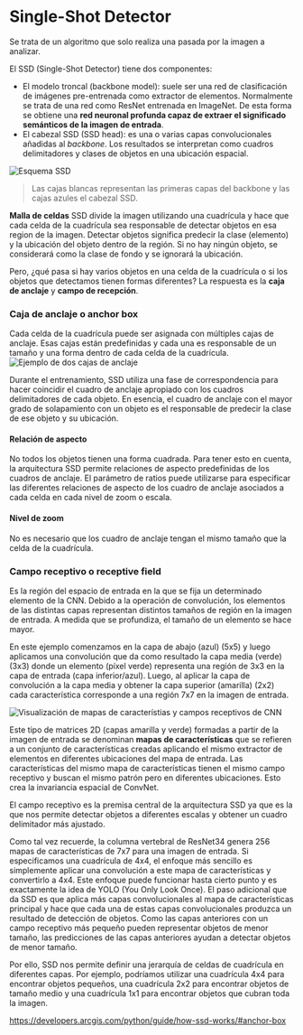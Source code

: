 # Single-Shot Detector

Se trata de un algoritmo que solo realiza una pasada por la imagen a analizar. 

El SSD (Single-Shot Detector) tiene dos componentes:
- El modelo troncal (backbone model): suele ser una red de clasificación de imágenes pre-entrenada como extractor de elementos. Normalmente se trata de una red como ResNet entrenada en ImageNet. De esta forma se obtiene una **red neuronal profunda capaz de extraer el significado semánticos de la imagen de entrada**.
- El cabezal SSD (SSD head): es una o varias capas convolucionales añadidas al *backbone*. Los resultados se interpretan como cuadros delimitadores y clases de objetos en una ubicación espacial.

![Esquema SSD](https://cdn-images-1.medium.com/v2/resize:fit:1000/1*GmJiirxTSuSVrh-r7gtJdA.png)
> Las cajas blancas representan las primeras capas del backbone y las cajas azules el cabezal SSD. 

**Malla de celdas**
SSD divide la imagen utilizando una cuadrícula y hace que cada celda de la cuadrícula sea responsable de detectar objetos en esa region de la imagen. Detectar objetos significa predecir la clase (elemento) y la ubicación del objeto dentro de la región. Si no hay ningún objeto, se considerará como la clase de fondo y se ignorará la ubicación. 

Pero, ¿qué pasa si hay varios objetos en una celda de la cuadrícula o si los objetos que detectamos tienen formas diferentes? La respuesta es la **caja de anclaje** y **campo de recepción**. 

### Caja de anclaje o anchor box
Cada celda de la cuadrícula puede ser asignada con múltiples cajas de anclaje. Esas cajas están predefinidas y cada una es responsable de un tamaño y una forma dentro de cada celda de la cuadrícula. 
![Ejemplo de dos cajas de anclaje](https://developers.arcgis.com/python/guide/images/anchorbox.png)

Durante el entrenamiento, SSD utiliza una fase de correspondencia para hacer coincidir el cuadro de anclaje apropiado con los cuadros delimitadores de cada objeto. En esencia, el cuadro de anclaje con el mayor grado de solapamiento con un objeto es el responsable de predecir la clase de ese objeto y su ubicación. 


#### Relación de aspecto
No todos los objetos tienen una forma cuadrada. Para tener esto en cuenta, la arquitectura SSD permite relaciones de aspecto predefinidas de los cuadros de anclaje. El parámetro de ratios puede utilizarse para especificar las diferentes relaciones de aspecto de los cuadro de anclaje asociados a cada celda en cada nivel de zoom o escala. 

#### Nivel de zoom
No es necesario que los cuadro de anclaje tengan el mismo tamaño que la celda de la cuadrícula. 


### Campo receptivo o receptive field
Es la región del espacio de entrada en la que se fija un determinado elemento de la CNN. Debido a la operación de convolución, los elementos de las distintas capas representan distintos tamaños de región en la imagen de entrada. A medida que se profundiza, el tamaño de un elemento se hace mayor. 

En este ejemplo comenzamos en la capa de abajo (azul) (5x5) y luego aplicamos una convolución que da como resultado la capa media (verde) (3x3) donde un elemento (píxel verde) representa una región de 3x3 en la capa de entrada (capa inferior/azul). Luego, al aplicar la capa de convolución a la capa media y obtener la capa superior (amarilla) (2x2) cada característica corresponde a una región 7x7 en la imagen de entrada. 

![Visualización de mapas de característias y campos receptivos de CNN](https://developers.arcgis.com/python/guide/images/receptive1.png)

Este tipo de matrices 2D (capas amarilla y verde) formadas a partir de la imagen de entrada se denominan **mapas de características** que se refieren a un conjunto de características creadas aplicando el mismo extractor de elementos en diferentes ubicaciones del mapa de entrada. Las características del mismo mapa de características tienen el mismo campo receptivo y buscan el mismo patrón pero en diferentes ubicaciones. Esto crea la invariancia espacial de ConvNet.

El campo receptivo es la premisa central de la arquitectura SSD ya que es la que nos permite detectar objetos a diferentes escalas y obtener un cuadro delimitador más ajustado. 

Como tal vez recuerde, la columna vertebral de ResNet34 genera 256 mapas de características de 7x7 para una imagen de entrada. Si especificamos una cuadrícula de 4x4, el enfoque más sencillo es simplemente aplicar una convolución a este mapa de características y convertirlo a 4x4. Este enfoque puede funcionar hasta cierto punto y es exactamente la idea de YOLO (You Only Look Once). El paso adicional que da SSD es que aplica más capas convolucionales al mapa de características principal y hace que cada una de estas capas convolucionales produzca un resultado de detección de objetos. Como las capas anteriores con un campo receptivo más pequeño pueden representar objetos de menor tamaño, las predicciones de las capas anteriores ayudan a detectar objetos de menor tamaño.

Por ello, SSD nos permite definir una jerarquía de celdas de cuadrícula en diferentes capas. Por ejemplo, podríamos utilizar una cuadrícula 4x4 para encontrar objetos pequeños, una cuadrícula 2x2 para encontrar objetos de tamaño medio y una cuadrícula 1x1 para encontrar objetos que cubran toda la imagen.

https://developers.arcgis.com/python/guide/how-ssd-works/#anchor-box